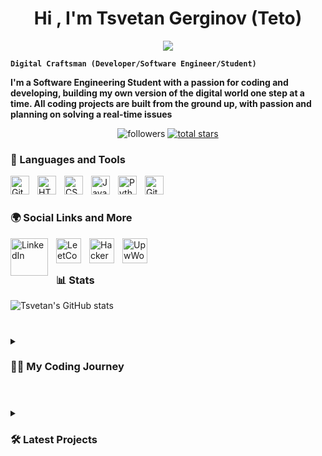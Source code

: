 <h1 align="center">Hi , I'm Tsvetan Gerginov (Teto)</h1>

<p align="center">
  <a href="https://github.com/DenverCoder1/readme-typing-svg"><img src="https://readme-typing-svg.herokuapp.com/?lines=Software+Developer;Python+Enthusiast;Student&center=true&width=500&height=50"></a>
</p>

**`Digital Craftsman (Developer/Software Engineer/Student)`**

<strong>I'm a Software Engineering Student with a passion for coding and developing, building my own version of the digital world one step at a time. All coding projects are built from the ground up, with passion and planning on solving a real-time issues</strong>

   <p align="center">
         <img alt="followers" title="Follow me on Github" src="https://custom-icon-badges.demolab.com/github/followers/TsvetanG2?color=236ad3&labelColor=1155ba&style=for-the-badge&logo=person-add&label=Follow&logoColor=white"/></a>
      <a href="https://github.com/TsvetanG2?tab=repositories&sort=stargazers">
         <img alt="total stars" title="Total stars on GitHub" src="https://custom-icon-badges.demolab.com/github/stars/TsvetanG2?color=55960c&style=for-the-badge&labelColor=488207&logo=star"/></a>
   </p>

   ### 📔 Languages and Tools

<img align="left" alt="Git" width="30px" style="padding-right:10px;" src="https://cdn.jsdelivr.net/gh/devicons/devicon/icons/git/git-original.svg" />
<img align="left" alt="HTML" width="30px" style="padding-right:10px;" src="https://cdn.jsdelivr.net/gh/devicons/devicon/icons/html5/html5-plain.svg" />
<img align="left" alt="CSS" width="30px" style="padding-right:10px;" src="https://cdn.jsdelivr.net/gh/devicons/devicon/icons/css3/css3-plain.svg" />
<img align="left" alt="JavaScript" width="30px" style="padding-right:10px;" src="https://cdn.jsdelivr.net/gh/devicons/devicon/icons/javascript/javascript-plain.svg" />
<img align="left" alt="Python" width="30px" style="padding-right:10px;" src="https://cdn.jsdelivr.net/gh/devicons/devicon/icons/python/python-plain.svg" />
<img align="left" alt="GitHub" width="30px" style="padding-right:10px;" src="https://cdn.jsdelivr.net/gh/devicons/devicon/icons/github/github-original.svg" />
<br />

#

### 🌍 Social Links and More

<a href="https://www.linkedin.com/in/tsvetan-gerginov212/">
   <img align="left" alt="LinkedIn" width="60px" style="padding-right:10px;" src="https://th.bing.com/th/id/R.c7462d0c09a55629af687b4052f5239e?rik=hScNFt8bc070nw&pid=ImgRaw&r=0" />
</a>
<a href="https://leetcode.com/TsvetanG2/">
   <img align="left" alt="LeetCode" width="40px" style="padding-right:10px;" src="https://res.cloudinary.com/startup-grind/image/upload/c_fill,dpr_2.0,f_auto,g_center,h_1080,q_100,w_1080/v1/gcs/platform-data-dsc/events/LeetCode_logo_black.png" />
</a>
<a href="https://www.hackerrank.com/profile/t_gerginov">
   <img align="left" alt="HackerRank" width="40px" style="padding-right:10px;" src="https://cdn-1.webcatalog.io/catalog/hackerrank/hackerrank-icon.png" />
</a>
<a href="https://www.upwork.com/freelancers/~01e15c7d4ce2cbd73f">
   <img align="left" alt="UpwWork" width="40px" style="padding-right:10px;" src="https://static-00.iconduck.com/assets.00/upwork-icon-2048x2026-9a7nwqtz.png" />
</a>
<br />


#

### 📊 Stats

![Tsvetan's GitHub stats](https://github-readme-stats.vercel.app/api?username=TsvetanG2&show_icons=true&theme=highcontrast)

<!-- ![GitHub Streak](https://streak-stats.demolab.com?user=TsvetanG2&theme=gruvbox&border_radius=4.5) -->

#

<details>
 <summary><h3>👨‍💻 My Coding Journey </h3></summary>
  <strong>I started my coding journey as a naive Software Engineering student with a passion to learn everything I could about this programming world. As a Software Engineering student with an unwavering passion for the craft, I dive headfirst into the realm of coding, algorithms, and problem-solving. Every line of code I write feels like a stroke of creativity, an opportunity to bring ideas to life through technology. From designing sleek user interfaces to architecting robust backend systems, I thrive on the challenge of crafting elegant solutions to complex problems. With each project, I not only sharpen my technical skills but also embrace the iterative nature of software development, constantly learning and refining my approach. Software engineering isn't just a field of study for me—it's a lifelong journey fueled by curiosity, innovation, and a boundless enthusiasm for building the future, one line of code at a time.</strong></details>

#

<details>
<summary><h3>🛠️ Latest Projects </h3></summary>

-   [Multi_tenant_Doctor_Appointments_App_with_Independent_Databases](https://github.com/TsvetanG2/Multi-tenant-DocApp-with-independent-database-for-each-tenant-domain)   
-   [PDF_TO_EXCEL_CONVERTER](https://github.com/TsvetanG2/PdfToExcelConverter)
   

</details>

#



